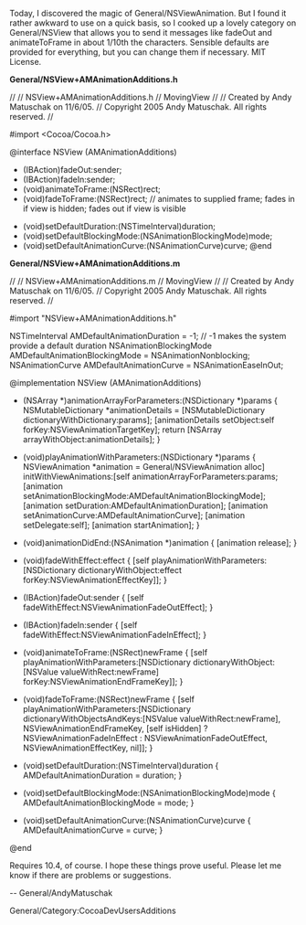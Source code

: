Today, I discovered the magic of General/NSViewAnimation. But I found it rather awkward to use on a quick basis, so I cooked up a lovely category on General/NSView that allows you to send it messages like fadeOut and animateToFrame in about 1/10th the characters. Sensible defaults are provided for everything, but you can change them if necessary. MIT License.


**General/NSView+AMAnimationAdditions.h**
    
 //
 //  NSView+AMAnimationAdditions.h
 //  MovingView
 //
 //  Created by Andy Matuschak on 11/6/05.
 //  Copyright 2005 Andy Matuschak. All rights reserved.
 //
 
 #import <Cocoa/Cocoa.h>
 
 @interface NSView (AMAnimationAdditions)
 - (IBAction)fadeOut:sender;
 - (IBAction)fadeIn:sender;
 - (void)animateToFrame:(NSRect)rect;
 - (void)fadeToFrame:(NSRect)rect; // animates to supplied frame; fades in if view is hidden; fades out if view is visible
 
 + (void)setDefaultDuration:(NSTimeInterval)duration;
 + (void)setDefaultBlockingMode:(NSAnimationBlockingMode)mode;
 + (void)setDefaultAnimationCurve:(NSAnimationCurve)curve;
 @end


**General/NSView+AMAnimationAdditions.m**
    
 //
 //  NSView+AMAnimationAdditions.m
 //  MovingView
 //
 //  Created by Andy Matuschak on 11/6/05.
 //  Copyright 2005 Andy Matuschak. All rights reserved.
 //
 
 #import "NSView+AMAnimationAdditions.h"
 
 NSTimeInterval AMDefaultAnimationDuration = -1; // -1 makes the system provide a default duration
 NSAnimationBlockingMode AMDefaultAnimationBlockingMode = NSAnimationNonblocking;
 NSAnimationCurve AMDefaultAnimationCurve = NSAnimationEaseInOut;
 
 @implementation NSView (AMAnimationAdditions)
 
 - (NSArray *)animationArrayForParameters:(NSDictionary *)params
 {
 	NSMutableDictionary *animationDetails = [NSMutableDictionary dictionaryWithDictionary:params];
 	[animationDetails setObject:self forKey:NSViewAnimationTargetKey];
 	return [NSArray arrayWithObject:animationDetails];
 }
 
 - (void)playAnimationWithParameters:(NSDictionary *)params
 {
 	NSViewAnimation *animation = General/NSViewAnimation alloc] initWithViewAnimations:[self animationArrayForParameters:params;
 	[animation setAnimationBlockingMode:AMDefaultAnimationBlockingMode];
 	[animation setDuration:AMDefaultAnimationDuration];
 	[animation setAnimationCurve:AMDefaultAnimationCurve];
 	[animation setDelegate:self];
 	[animation startAnimation];
 }
 
 - (void)animationDidEnd:(NSAnimation *)animation
 {
 	[animation release];
 }
 
 - (void)fadeWithEffect:effect
 {
 	[self playAnimationWithParameters:[NSDictionary dictionaryWithObject:effect forKey:NSViewAnimationEffectKey]];
 }
 
 - (IBAction)fadeOut:sender
 {
 	[self fadeWithEffect:NSViewAnimationFadeOutEffect];
 }
 
 - (IBAction)fadeIn:sender
 {
 	[self fadeWithEffect:NSViewAnimationFadeInEffect];
 }
 
 - (void)animateToFrame:(NSRect)newFrame
 {
 	[self playAnimationWithParameters:[NSDictionary dictionaryWithObject:[NSValue valueWithRect:newFrame] forKey:NSViewAnimationEndFrameKey]];
 }
 
 - (void)fadeToFrame:(NSRect)newFrame
 {
 	[self playAnimationWithParameters:[NSDictionary dictionaryWithObjectsAndKeys:[NSValue valueWithRect:newFrame], NSViewAnimationEndFrameKey, [self isHidden] ? NSViewAnimationFadeInEffect : NSViewAnimationFadeOutEffect, NSViewAnimationEffectKey, nil]];
 }
 
 + (void)setDefaultDuration:(NSTimeInterval)duration
 {
 	AMDefaultAnimationDuration = duration;
 }
 
 + (void)setDefaultBlockingMode:(NSAnimationBlockingMode)mode
 {
 	AMDefaultAnimationBlockingMode = mode;
 }
 
 + (void)setDefaultAnimationCurve:(NSAnimationCurve)curve
 {
 	AMDefaultAnimationCurve = curve;
 }
 
 @end


Requires 10.4, of course. I hope these things prove useful. Please let me know if there are problems or suggestions.

-- General/AndyMatuschak


General/Category:CocoaDevUsersAdditions